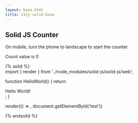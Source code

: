 ```yaml
---
layout: base.html
title: 11ty-solid-base
---
```


## Solid JS Counter
On mobile, turn the phone to landscape to start the counter.

<is-land on:media="(min-width: 30em)">
  <vanilla-web-component>
    <div>Count value is 0</div>
  </vanilla-web-component>
  <template data-island="replace">
    <div id="app"><div>
    <script src="{{ '/assets/app/app.min.js' | url | version }}"></script>
  </template>
</is-land>

<p id="test"></p>
    
{% solid %}  
import { render } from '../node_modules/solid-js/solid-js/web';

function HelloWorld() {
  return <div>Hello World!</div>;
}

render(() => <HelloWorld />, document.getElementById('test'))

{% endsolid %}
